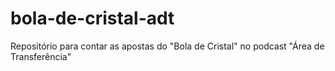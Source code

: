 # bola-de-cristal-adt
Repositório para contar as apostas do "Bola de Cristal" no podcast "Área de Transferência"
